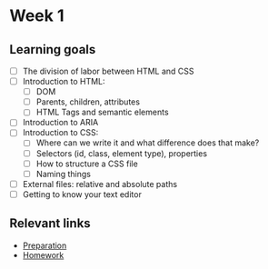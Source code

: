 # Week 1

## Learning goals
- [ ] The division of labor between HTML and CSS
 - [ ] Introduction to HTML:
    - [ ] DOM
    - [ ] Parents, children, attributes
    - [ ] HTML Tags and semantic elements
 - [ ] Introduction to ARIA
 - [ ] Introduction to CSS:
    - [ ] Where can we write it and what difference does that make?
    - [ ] Selectors (id, class, element type), properties
    - [ ] How to structure a CSS file
    - [ ] Naming things
 - [ ] External files: relative and absolute paths
 - [ ] Getting to know your text editor

## Relevant links
* [Preparation](preparation.md)
* [Homework](homework.md)
